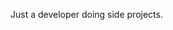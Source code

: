 Just a developer doing side projects.

<!---
LowExpectation/LowExpectation is a ✨ special ✨ repository because its `README.md` (this file) appears on your GitHub profile.
You can click the Preview link to take a look at your changes.
--->
